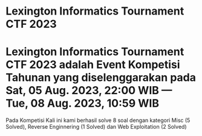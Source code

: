 # Lexington Informatics Tournament CTF 2023

<h1> Lexington Informatics Tournament CTF 2023 adalah Event Kompetisi Tahunan yang diselenggarakan pada Sat, 05 Aug. 2023, 22:00 WIB — Tue, 08 Aug. 2023, 10:59 WIB </h1> 
<p> Pada Kompetisi Kali ini kami berhasil solve 8 soal dengan kategori Misc (5 Solved), Reverse Enginnering (1 Solved) dan Web Exploitation (2 Solved) </p>
